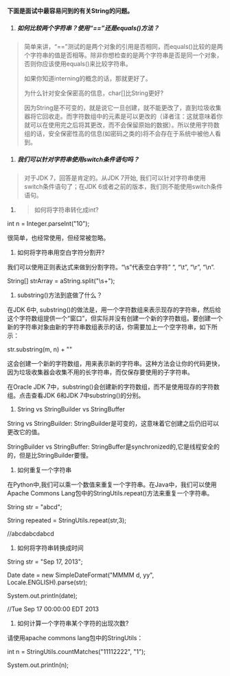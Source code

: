 **下面是面试中最容易问到的有关String的问题。**

1. ##### 如何比较两个字符串？使用“==”还是equals\(\)方法？

> 简单来讲，“==”测试的是两个对象的引用是否相同，而equals\(\)比较的是两个字符串的值是否相等。除非你想检查的是两个字符串是否是同一个对象，否则你应该使用equals\(\)来比较字符串。
>
> 如果你知道interning的概念的话，那就更好了。
>
> 为什么针对安全保密高的信息，char\[\]比String更好?
>
> 因为String是不可变的，就是说它一旦创建，就不能更改了，直到垃圾收集器将它回收走。而字符数组中的元素是可以更改的（译者注：这就意味着你就可以在使用完之后将其更改，而不会保留原始的数据）。所以使用字符数组的话，安全保密性高的信息\(如密码之类的\)将不会存在于系统中被他人看到。

1. ##### 我们可以针对字符串使用switch条件语句吗？

> 对于JDK 7，回答是肯定的。从JDK 7开始, 我们可以针对字符串使用switch条件语句了；在JDK 6或者之前的版本，我们则不能使用switch条件语句。

1. > 如何将字符串转化成int?

int n = Integer.parseInt\("10"\);

很简单，也经常使用，但经常被忽略。

1. 如何将字符串用空白字符分割开?

我们可以使用正则表达式来做到分割字符。“\s”代表空白字符” “, “\t”, “\r”, “\n”.

String\[\] strArray = aString.split\("\s+"\);

1. substring\(\)方法到底做了什么？

在JDK 6中, substring\(\)的做法是，用一个字符数组来表示现存的字符串，然后给这个字符数组提供一个“窗口”，但实际并没有创建一个新的字符数组。要创建一个新的字符串对象由新的字符串数组表示的话，你需要加上一个空字符串，如下所示：

str.substring\(m, n\) + ""

这会创建一个新的字符数组，用来表示新的字符串。这种方法会让你的代码更快，因为垃圾收集器会收集不用的长字符串，而仅保存要使用的子字符串。

在Oracle JDK 7中，substring\(\)会创建新的字符数组，而不是使用现存的字符数组。点击查看JDK 6和JDK 7中substring\(\)的分别。

1. String vs StringBuilder vs StringBuffer

String vs StringBuilder: StringBuilder是可变的，这意味着它创建之后仍旧可以更改它的值。

StringBuilder vs StringBuffer: StringBuffer是synchronized的,它是线程安全的的，但是比StringBuilder要慢。

1. 如何重复一个字符串

在Python中,我们可以乘一个数值来重复一个字符串。在Java中，我们可以使用Apache Commons Lang包中的StringUtils.repeat\(\)方法来重复一个字符串。

String str = "abcd";

String repeated = StringUtils.repeat\(str,3\);

//abcdabcdabcd

1. 如何将字符串转换成时间

String str = "Sep 17, 2013";

Date date = new SimpleDateFormat\("MMMM d, yy", Locale.ENGLISH\).parse\(str\);

System.out.println\(date\);

//Tue Sep 17 00:00:00 EDT 2013

1. 如何计算一个字符串某个字符的出现次数?

请使用apache commons lang包中的StringUtils：

int n = StringUtils.countMatches\("11112222", "1"\);

System.out.println\(n\);


